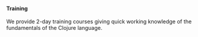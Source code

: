 #### Training

We provide 2-day training courses giving quick working knowledge of the fundamentals of the Clojure language.


